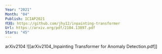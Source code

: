 ```yaml
---
Year: "2021"
Month: "04"
Publish: ICIAP2021
代码: https://github.com/jhy12/inpainting-transformer
Url: https://arxiv.org/pdf/2104.13897.pdf
Stars: "45"
---
```


arXiv2104
![[arXiv2104_Inpainting Transformer for Anomaly Detection.pdf]]